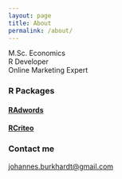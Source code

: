 ```yaml
---
layout: page
title: About
permalink: /about/
---
```


M.Sc. Economics  
R Developer  
Online Marketing Expert

### R Packages ###

#### [RAdwords](http://jburkhardt.github.io/RAdwords) ####
#### [RCriteo](http://jburkhardt.github.io/RCriteo) ####

### Contact me

[johannes.burkhardt@gmail.com](johannes.burkhardt@gmail.com)